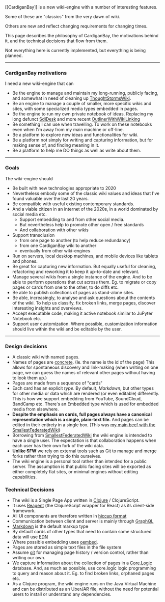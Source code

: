 [[CardiganBay]] is a new wiki-engine with a number of interesting features.

Some of these are "classics" from the very dawn of wiki.

Others are new and reflect changing requirements for changing times.

This page describes the philosophy of CardiganBay, the motivations behind it, and the technical decisions that flow from them.

Not everything here is currently implemented, but everything is being planned.

----

### CardiganBay motivations


I need a new wiki-engine that can 
* Be the engine to manage and maintain my long-running, publicly facing, and somewhat in need of cleaning up [ThoughtStormsWiki](http://thoughtstorms.info/view/ThoughtStorms).
* Be an engine to manage a couple of smaller, more specific wikis and sites, with some specialized media types embedded in pages. 
* Be the engine to run my own private notebook of ideas. Replacing my long defunct [SdiDesk](http://thoughtstorms.info/view/SdiDesk) and more recent [OutlinerWithWikiLinking](http://thoughtstorms.info/view/OutlinerWithWikiLinking)
* Be something I can use when travelling. To work on these notebooks even when I'm away from my main machine or off-line.
* Be a platform to explore new ideas and functionalities for wiki.
* Be a platform not simply for writing and capturing information, but for making sense of, and finding meaning in it.
* Be a platform to help me DO things as well as write about them.
 
----

### Goals

The wiki-engine should

* Be built with new technologies appropriate to 2020
* Nevertheless embody some of the classic wiki values and ideas that I've found valuable over the last 20 years.
* Be compatible with useful existing contemporary standards. 
* And a viable citizen in an internet of the 2020s, in a world dominated by social media etc.
  * Support embedding to and from other social media.
  * But nevertheless help to promote other open / free standards
  * And collaboration with other wikis
* Support transclusion
  * from one page to another (to help reduce redundancy)
  * from one CardiganBay wiki to another
  * eventually from other wiki-engines 
* Run on servers, local desktop machines, and mobile devices like tablets and phones. 
* Be great for capturing new information. But equally useful for cleaning, refactoring and reworking it to keep it up-to-date and relevant. 
* Manage several wikis from a single instance of the engine. And to be able to perform operations that cut across them. Eg. to migrate or copy pages or cards from one to the other, to do diffs etc.
* Be able to publish collections of pages as stand-alone sites.
* Be able, increasingly, to analyse and ask questions about the contents of the wiki. To help us classify, fix broken links, merge pages, discover interesting insights and overviews.
* Accept executable code, making it active notebook similar to JuPyter Notebook etc.
* Support user customization. Where possible, customization information should live within the wiki and be editable by the user.

----

### Design decisions

* A classic wiki with named pages.
* Names of pages are [concrete](http://thoughtstorms.info/view/ConcretePageNames). (Ie. the name is the id of the page) This allows for spontaneous discovery and link-making (when writing on one page, we can guess the names of relevant other pages without having to look them up.)
* Pages are made from a sequence of "cards"
* Each card has an explicit *type*. By default, *Markdown*, but other types for other media or data which are rendered (or even editable) differently. This is how we support embedding from YouTube, SoundCloud, BandCamp etc. There's an Embedded type which is used for embedded media from elsewhere.
* **Despite the emphasis on cards, full pages always have a canonical representation which is a single, plain-text file.** And pages can be edited in their entirety in a single box. (This was [my main beef with the SmallestFederatedWiki](http://thoughtstorms.info/view/LeavingTheSFW))
* Borrowing from [SmallestFederatedWiki](http://fed.wiki.org/view/welcome-visitors) the wiki engine is intended to have a single user. The expectation is that collaboration happens when each user has their own fork of the wiki data. 
* **Unlike SFW** we rely on external tools such as Git to manage and merge forks rather than trying to do this ourselves.
* The wiki engine is a personal tool rather than intended for a public server. The assumption is that public facing sites will be exported as either completely flat sites, or minimal engines without editing capabilities.


### Technical Decisions

* The wiki is a Single Page App written in [Clojure](https://clojure.org/) / ClojureScript. 
* It uses [Reagent](https://reagent-project.github.io/) (the ClojureScript wrapper for React) as its client-side framework.
* All UI components are therefore written in [hiccup format](https://github.com/weavejester/hiccup)
* Communication between client and server is mainly through [GraphQL](https://graphql.org/)
* [Markdown](https://daringfireball.net/projects/markdown/) is the default markup type
* By default cards of other types that need to contain some structured data will use [EDN](https://github.com/edn-format/edn)
* Where possible embedding uses [oembed](https://oembed.com/).
* Pages are stored as simple text files in the file system
* Assume [git](https://git-scm.com/) for managing page history / version control, rather than writing our own.
* We capture information about the collection of pages in a [Core.Logic](https://github.com/clojure/core.logic) database. And, as much as possible, use core.logic logic programming to query and reason about it. Eg. to find broken links, orphaned pages etc.
* As a Clojure program, the wiki engine runs on the Java Virtual Machine and can be distributed as an UberJAR file, without the need for potential users to install or understand any dependencies.
